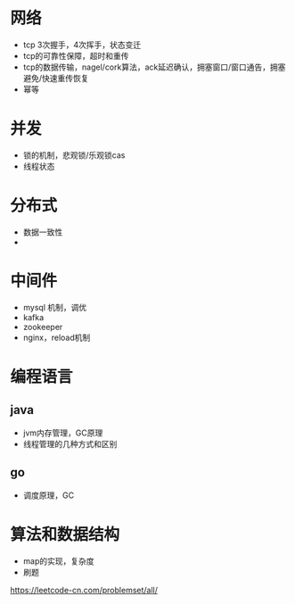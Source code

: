 # 网络
* tcp 3次握手，4次挥手，状态变迁
* tcp的可靠性保障，超时和重传
* tcp的数据传输，nagel/cork算法，ack延迟确认，拥塞窗口/窗口通告，拥塞避免/快速重传恢复
* 幂等

# 并发
* 锁的机制，悲观锁/乐观锁cas
* 线程状态

# 分布式
* 数据一致性
* 

# 中间件
* mysql 机制，调优
* kafka
* zookeeper
* nginx，reload机制

# 编程语言
## java
* jvm内存管理，GC原理
* 线程管理的几种方式和区别

## go
* 调度原理，GC

# 算法和数据结构
* map的实现，复杂度
* 刷题

https://leetcode-cn.com/problemset/all/
